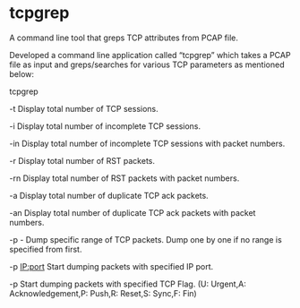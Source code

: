 # tcpgrep
A command line tool that greps TCP attributes from PCAP file.

Developed a command line application called “tcpgrep” which takes a PCAP file as input and greps/searches for various TCP parameters as mentioned below:

tcpgrep 

-t Display total number of TCP sessions.

-i Display total number of incomplete TCP sessions.

-in Display total number of incomplete TCP sessions with packet numbers.

-r Display total number of RST packets.

-rn Display total number of RST packets with packet numbers.

-a Display total number of duplicate TCP ack packets.

-an Display total number of duplicate TCP ack packets with packet numbers.

-p <num1> - <num2> Dump specific range of TCP packets. Dump one by one if no range is specified from first.

-p <IP:port> Start dumping packets with specified IP port.

-p <TCP Flag> Start dumping packets with specified TCP Flag.
(U: Urgent,A: Acknowledgement,P: Push,R: Reset,S: Sync,F: Fin)




